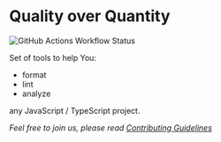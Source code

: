 # Quality over Quantity

![GitHub Actions Workflow Status](https://img.shields.io/github/actions/workflow/status/saashub-it/qoq/main.yml)

Set of tools to help You:

- format
- lint
- analyze

any JavaScript / TypeScript project. 

*Feel free to join us, please read [Contributing Guidelines](https://github.com/saashub-it/qoq/blob/master/.github/CONTRIBUTING.md)*
